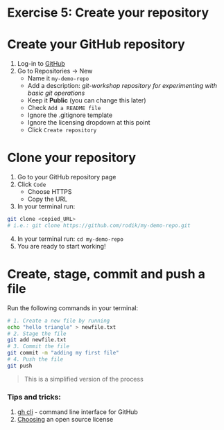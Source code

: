 # Exercise 5: Create your repository


# Create your GitHub repository
1. Log-in to [GitHub](www.github.com)
1. Go to Repositories -> New
    - Name it `my-demo-repo`
    - Add a description: *git-workshop repository for experimenting with basic git operations*
    - Keep it **Public** (you can change this later)
    - Check `Add a README file`
    - Ignore the .gitignore template
    - Ignore the licensing dropdown at this point
    - Click `Create repository`

# Clone your repository
1. Go to your GitHub repository page
1. Click `Code`
    - Choose HTTPS
    - Copy the URL
1. In your terminal run:
``` bash 
git clone <copied_URL>
# i.e.: git clone https://github.com/rodik/my-demo-repo.git
```
4. In your terminal run: `cd my-demo-repo`
4. You are ready to start working!

# Create, stage, commit and push a file
Run the following commands in your terminal:
``` bash
# 1. Create a new file by running 
echo "hello triangle" > newfile.txt
# 2. Stage the file
git add newfile.txt
# 3. Commit the file
git commit -m "adding my first file"
# 4. Push the file
git push
```
> This is a simplified version of the process

### Tips and tricks:
1. [gh cli](https://cli.github.com/) - command line interface for GitHub
1. [Choosing](https://choosealicense.com/) an open source license
